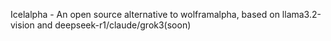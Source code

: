 Icelalpha - An open source alternative to wolframalpha, based on llama3.2-vision and deepseek-r1/claude/grok3(soon)

